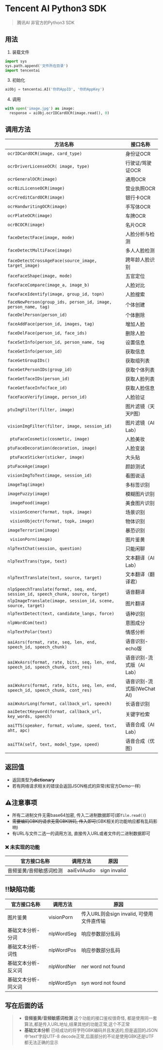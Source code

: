 # Tencent AI Python3 SDK
>  腾讯AI 非官方的Python3 SDK

## 用法
1. 装载文件
```python
import sys
sys.path.append('文件所在目录') 
import tencentai
```
3. 初始化

```python
aiObj = tencentai.AI('你的AppID', '你的AppKey')
```

4. 调用

```python
with open('image.jpg') as image:
  response = aiObj.ocrIDCardOCR(image.read(), 0)
```
## 调用方法

| 方法名称                                                     | 接口名称                   |
| ------------------------------------------------------------ | -------------------------- |
| ``ocrIDCardOCR(image, card_type)``                           | 身份证OCR                  |
| ``ocrDriverLicenseOCR( image, type)``                        | 行驶证/驾驶证OCR           |
| ``ocrGeneralOCR(image)``                                     | 通用OCR                    |
| ``ocrBizLicenseOCR(image)``                                  | 营业执照OCR                |
| ``ocrCreditCardOCR(image)``                                  | 银行卡OCR                  |
| ``ocrHandwritingOCR(image)``                                 | 手写体OCR                  |
| ``ocrPlateOCR(image)``                                       | 车牌OCR                    |
| ``ocrBCOCR(image)``                                          | 名片OCR                    |
| ``faceDetectFace(image, mode)``                              | 人脸分析与检测             |
| ``faceDetectMultiFace(image)``                               | 多人人脸检测               |
| ``faceDetectCrossAgeFace(source_image, target_image)``       | 跨年龄人脸识别             |
| ``faceFaceShape(image, mode)``                               | 五官定位                   |
| ``faceFaceCompare(image_a, image_b)``                        | 人脸对比                   |
| ``faceFaceIdentify(image, group_id, topn)``                  | 人脸搜索                   |
| ``faceNewPerson(group_ids, person_id, image, person_name, tag)`` | 个体创建                   |
| ``faceDelPerson(person_id)``                                 | 个体删除                   |
| ``faceAddFace(person_id, images, tag)``                      | 增加人脸                   |
| `faceDelFace(person_id, face_ids)`                           | 删除人脸                   |
| ``faceSetInfo(person_id, person_name, tag``                  | 设置信息                   |
| `faceGetInfo(person_id)`                                     | 获取信息                   |
| `faceGetGroupIDs()`                                          | 获取组列表                 |
| `faceGetPersonIDs(group_id)`                                 | 获取个体列表               |
| `faceGetfaceIDs(person_id)`                                  | 获取人脸列表               |
| `faceGetfaceInfo(face_id)`                                   | 获取人脸信息               |
| `faceFaceVerify(image, person_id)`                           | 人脸验证                   |
| `ptuImgFilter(filter, image)`                                | 图片滤镜（天天P图）        |
| `visionImgFilter(filter, image, session_id)`                 | 图片滤镜（AI Lab）         |
| `` ptuFaceCosmetic(cosmetic, image)``                        | 人脸美妆                   |
| ``ptuFaceDecoration(decoration, image)``                     | 人脸变装                   |
| `` ptuFaceSticker(sticker, image)``                          | 大头贴                     |
| ``ptuFaceAge(image)``                                        | 颜龄测试                   |
| ``visionImgToText(image, session_id)``                       | 看图说话                   |
| ``imageTag(image)``                                          | 多标签识别                 |
| ``imageFuzzy(image)``                                        | 模糊图片识别               |
| `` imageFood(image)``                                        | 美食图片识别               |
| `` visionScener(format, topk, image)``                       | 场景识别                   |
| `` visionObjectr(format, topk, image)``                      | 物体识别                   |
| ``imageTerrorism(image)``                                    | 暴恐识别                   |
| `` visionPorn(image)``                                       | 图片鉴黄                   |
| ``nlpTextChat(session, question)``                           | 只能闲聊                   |
| ``nlpTextTrans(type, text)``                                 | 文本翻译（AI Lab）         |
| ``nlpTextTranslate(text, source, target)``                   | 文本翻译（翻译君）         |
| `nlpSpeechTranslate(format, seq, end, session_id, speech_chunk, source, target)` | 语音翻译                   |
| `nlpImageTranslate(image, session_id, scene, source, target)` | 图片翻译                   |
| `nlpTextDetect(text, candidate_langs, force)`                | 语种识别                   |
| `nlpWordCom(text)`                                           | 意图成分                   |
| `nlpTextPolar(text)`                                         | 情感分析                   |
| `aaiAsrs(format, rate, seq, len, end, speech_id, speech_chunk)` | 语音识别-echo版            |
| `aaiWxAsrs(format, rate, bits, seq, len, end, speech_id, speech_chunk, cont_res)` | 语音识别-流式版（AI Lab）  |
| `aaiWxAsrs(format, rate, bits, seq, len, end, speech_id, speech_chunk, cont_res)` | 语音识别-流式版(WeChat AI) |
| `aaiWxAsrLong(format, callback_url, speech)`                 | 长语音识别                 |
| `aaiDetectKeyword(format, callback_url, key_words, speech)`  | 关键字检索                 |
| `aaiTTS(speaker, format, volume, speed, text, aht, apc)`     | 语音合成（AI Lab）         |
| `aaiTTA(self, text, model_type, speed)`                      | 语音合成（优图）           |



## 返回值

+ 返回类型为**dictionary**
+ 若有网络请求相关的错误会返回JSON格式的异常(和官方Demo一样)

## :warning:注意事项
+ 所有二进制文件无需base64加密, 传入二进制数据即可(即``file.read()``)
+ ~~需要编码GBK的请求无需GBK转码, 传入即可~~(GBK相关的功能响应都有乱码影响)
+ 有URL与文件二选一的调用方法, 直接传入URL或者文件的二进制数据即可

###  :x: 未实现的功能 

| 官方接口名称            | 调用方法     | 原因         |
| ----------------------- | ------------ | ------------ |
| 音频鉴黄/音频敏感词检测 | aaiEvilAudio | sign invalid |



## :bangbang:缺陷功能

| 官方接口名称        | 调用方法   | 原因                                      |
| ------------------- | ---------- | ----------------------------------------- |
| 图片鉴黄            | visionPorn | 传入URL则会sign invalid, 可使用文件直传输 |
| 基础文本分析-分词   | nlpWordSeg | 响应参数部分乱码                          |
| 基础文本分析-词性   | nlpWordPos | 响应参数部分乱码                          |
| 基础文本分析-反义词 | nlpWordNer | ner word not found                        |
| 基础文本分析-同义词 | nlpWordSyn | syn word not found                        |



## 写在后面的话

> + **音频鉴黄/音频敏感词检测** 这个功能的接口鉴权很奇怪, 都是使用同一套算法,都是传入URL地址,结果其他的功能正常,这个不正常
> + **基础文本分析** 已经成功的将字符GBK编码并且发送的,但是返回的JSON中’text‘字段UTF-8 decode正常,后面部分的不论是使用GBK还是UTF都无法正确的显示

